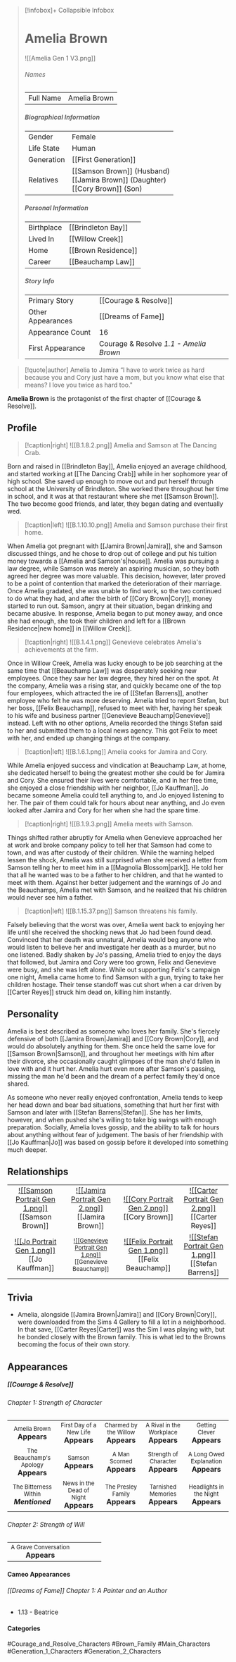 > [!infobox]+ Collapsible Infobox
> # Amelia Brown
> ![[Amelia Gen 1 V3.png]] 
> ###### Names 
> |   |   | 
> | ---- | ---- | 
> | Full Name | Amelia Brown | 
>
> ##### Biographical Information
> |   |   | 
> | ---- | ---- | 
> | Gender | Female | 
> | Life State | Human |
> | Generation | [[First Generation]] |
> | Relatives | [[Samson Brown]] (Husband)<br>[[Jamira Brown]] (Daughter)<br>[[Cory Brown]] (Son)|
> 
> ##### Personal Information
> |   |   | 
> | ---- | ---- | 
> | Birthplace | [[Brindleton Bay]] | 
> | Lived In | [[Willow Creek]] | 
> | Home | [[Brown Residence]] | 
> | Career | [[Beauchamp Law]] | 
> 
> ##### Story Info
> |   |   | 
> | ---- | ---- | 
> | Primary Story | [[Courage & Resolve]] | 
> | Other Appearances | [[Dreams of Fame]] | 
> | Appearance Count | 16 | 
> | First Appearance | Courage & Resolve *1.1 - Amelia Brown*

> [!quote|author] Amelia to Jamira
> “I have to work twice as hard because you and Cory just have a mom, but you know what else that means? I love you twice as hard too."

**Amelia Brown** is the protagonist of the first chapter of [[Courage & Resolve]].

## Profile
> [!caption|right]
> ![[B.1.8.2.png]] 
> Amelia and Samson at The Dancing Crab.

Born and raised in [[Brindleton Bay]], Amelia enjoyed an average childhood, and started working at [[The Dancing Crab]] while in her sophomore year of high school. She saved up enough to move out and put herself through school at the University of Brindleton. She worked there throughout her time in school, and it was at that restaurant where she met [[Samson Brown]]. The two become good friends, and later, they began dating and eventually wed.

> [!caption|left]
> ![[B.1.10.10.png]] 
> Amelia and Samson purchase their first home.

When Amelia got pregnant with [[Jamira Brown|Jamira]], she and Samson discussed things, and he chose to drop out of college and put his tuition money towards a [[Amelia and Samson's|house]]. Amelia was pursuing a law degree, while Samson was merely an aspiring musician, so they both agreed her degree was more valuable. This decision, however, later proved to be a point of contention that marked the deterioration of their marriage. Once Amelia gradated, she was unable to find work, so the two continued to do what they had, and after the birth of [[Cory Brown|Cory]], money started to run out. Samson, angry at their situation, began drinking and became abusive. In response, Amelia began to put money away, and once she had enough, she took their children and left for a [[Brown Residence|new home]] in [[Willow Creek]].

> [!caption|right]
> ![[B.1.4.1.png]] 
> Genevieve celebrates Amelia's achievements at the firm.

Once in Willow Creek, Amelia was lucky enough to be job searching at the same time that [[Beauchamp Law]] was desperately seeking new employees. Once they saw her law degree, they hired her on the spot. At the company, Amelia was a rising star, and quickly became one of the top four employees, which attracted the ire of [[Stefan Barrens]], another employee who felt he was more deserving. Amelia tried to report Stefan, but her boss, [[Felix Beauchamp]], refused to meet with her, having her speak to his wife and business partner [[Genevieve Beauchamp|Genevieve]] instead. Left with no other options, Amelia recorded the things Stefan said to her and submitted them to a local news agency. This got Felix to meet with her, and ended up changing things at the company.

> [!caption|left]
> ![[B.1.6.1.png]] 
> Amelia cooks for Jamira and Cory.

While Amelia enjoyed success and vindication at Beauchamp Law, at home, she dedicated herself to being the greatest mother she could be for Jamira and Cory. She ensured their lives were comfortable, and in her free time, she enjoyed a close friendship with her neighbor, [[Jo Kauffman]]. Jo became someone Amelia could tell anything to, and Jo enjoyed listening to her. The pair of them could talk for hours about near anything, and Jo even looked after Jamira and Cory for her when she had the spare time.

> [!caption|right]
> ![[B.1.9.3.png]] 
> Amelia meets with Samson.

Things shifted rather abruptly for Amelia when Genevieve approached her at work and broke company policy to tell her that Samson had come to town, and was after custody of their children. While the warning helped lessen the shock, Amelia was still surprised when she received a letter from Samson telling her to meet him in a [[Magnolia Blossom|park]]. He told her that all he wanted was to be a father to her children, and that he wanted to meet with them. Against her better judgement and the warnings of Jo and the Beauchamps, Amelia met with Samson, and he realized that his children would never see him a father.

> [!caption|left]
> ![[B.1.15.37.png]] 
> Samson threatens his family.

Falsely believing that the worst was over, Amelia went back to enjoying her life until she received the shocking news that Jo had been found dead. Convinced that her death was unnatural, Amelia would beg anyone who would listen to believe her and investigate her death as a murder, but no one listened. Badly shaken by Jo's passing, Amelia tried to enjoy the days that followed, but Jamira and Cory were too grown, Felix and Genevieve were busy, and she was left alone. While out supporting Felix's campaign one night, Amelia came home to find Samson with a gun, trying to take her children hostage. Their tense standoff was cut short when a car driven by [[Carter Reyes]] struck him dead on, killing him instantly.

## Personality
Amelia is best described as someone who loves her family. She's fiercely defensive of both [[Jamira Brown|Jamira]] and [[Cory Brown|Cory]], and would do absolutely anything for them. She once held the same love for [[Samson Brown|Samson]], and throughout her meetings with him after their divorce, she occasionally caught glimpses of the man she'd fallen in love with and it hurt her. Amelia hurt even more after Samson's passing, missing the man he'd been and the dream of a perfect family they'd once shared.

As someone who never really enjoyed confrontation, Amelia tends to keep her head down and bear bad situations, something that hurt her first with Samson and later with [[Stefan Barrens|Stefan]]. She has her limits, however, and when pushed she's willing to take big swings with enough preparation. Socially, Amelia loves gossip, and the ability to talk for hours about anything without fear of judgement. The basis of her friendship with [[Jo Kauffman|Jo]] was based on gossip before it developed into something much deeper.

## Relationships
| | | | | 
| ------------------------------------------------------------- | -------------------------------------------- | ------------------------------------------ | --------------------------------------------- |
|<center>[![[Samson Portrait Gen 1.png]]](<Samson Brown>)<br>[[Samson Brown]]| <center>[![[Jamira Portrait Gen 2.png]]](<Jamira Brown>)<br>[[Jamira Brown]]| <center>[![[Cory Portrait Gen 2.png]]](<Cory Brown>)<br>[[Cory Brown]]|<center>[![[Carter Portrait Gen 2.png]]](<Carter Reyes.md>)<br>[[Carter Reyes]]|
| <center>[![[Jo Portrait Gen 1.png]]](<Jo Kauffman>)<br>[[Jo Kauffman]]| <center><font size=2.5>[![[Genevieve Portrait Gen 1.png]]](<Genevieve Beauchamp>)<br>[[Genevieve Beauchamp]]| <center>[![[Felix Portrait Gen 1.png]]](<Felix Beauchamp>)<br>[[Felix Beauchamp]]| <center>[![[Stefan Portrait Gen 1.png]]](<Stefan Barrens>)<br>[[Stefan Barrens]]|

## Trivia
- Amelia, alongside [[Jamira Brown|Jamira]] and [[Cory Brown|Cory]], were downloaded from the Sims 4 Gallery to fill a lot in a neighborhood. In that save, [[Carter Reyes|Carter]] was the Sim I was playing with, but he bonded closely with the Brown family. This is what led to the Browns becoming the focus of their own story.

## Appearances
##### [[Courage & Resolve]]
###### Chapter 1: Strength of Character

| | | | | |
| ------------------------------------------------------------- | -------------------------------------------- | ------------------------------------------ | --------------------------------------------- | ----------------------------------- |
| <center><font size=2>Amelia Brown<br><font size=3>**Appears** |<center><font size=2>First Day of a New Life<br><font size=3>**Appears** | <center><font size=2>Charmed by the Willow<br><font size=3>**Appears** | <center><font size=2>A Rival in the Workplace<br><font size=3>**Appears** | <center><font size=2>Getting Clever<br><font size=3>**Appears** 
|<center><font size=2>The Beauchamp's Apology<br><font size=3>**Appears**| <center><font size=2>Samson<br><font size=3>**Appears** | <center><font size=2>A Man Scorned<br><font size=3>**Appears**  | <center><font size=2>Strength of Character<br><font size=3>**Appears**  |<center><font size=2>A Long Owed Explanation<br><font size=3>**Appears**  |
|<center><font size=2>The Bitterness Within<br><font size=3>***Mentioned***  | <center><font size=2>News in the Dead of Night<br><font size=3>**Appears** | <center><font size=2>The Presley Family<br><font size=3>**Appears**  | <center><font size=2>Tarnished Memories<br><font size=3>**Appears**  | <center><font size=2>Headlights in the Night<br><font size=3>**Appears** |
###### Chapter 2: Strength of Will
|                                                                       |     |     |     |     |
| --------------------------------------------------------------------- | --- | --- | --- | --- |
| <center><font size=2>A Grave Conversation<br><font size=3>**Appears** |     |     |     |     |

#### Cameo Appearances
###### [[Dreams of Fame]] Chapter 1: A Painter and an Author
- 1.13 - Beatrice

#### Categories
#Courage_and_Resolve_Characters #Brown_Family #Main_Characters #Generation_1_Characters #Generation_2_Characters